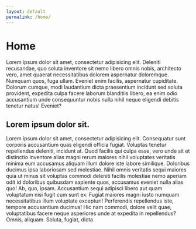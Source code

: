 ```yaml
---
layout: default
permalink: /home/
---
```


# Home

Lorem ipsum dolor sit amet, consectetur adipisicing elit. Deleniti recusandae, quo soluta inventore sit nemo libero omnis nobis, architecto vero, amet quaerat necessitatibus dolorem aspernatur doloremque. Numquam quos, fuga ullam. Eveniet enim facilis, aspernatur cupiditate. Dolorum cumque, modi laudantium dicta praesentium incidunt sed soluta provident, expedita culpa facere laborum blanditiis libero, ea enim odio accusantium unde consequuntur nobis nulla nihil neque eligendi debitis tenetur natus! Eveniet?

## Lorem ipsum dolor sit.

Lorem ipsum dolor sit amet, consectetur adipisicing elit. Consequatur sunt corporis accusantium quas eligendi officia fugiat. Voluptas tenetur repellendus deleniti, incidunt at. Quod facilis qui culpa esse, vero unde sit et distinctio inventore alias magni rerum maiores nihil voluptates veritatis minima eum accusamus aliquam illum dolore iste labore similique. Doloribus ducimus ipsa laboriosam sed molestiae. Nihil omnis veritatis sequi maiores quia ut minus sit voluptas commodi deleniti facilis molestiae nemo aperiam odit id doloribus quibusdam sapiente quos, accusamus eveniet nulla alias quo! Ab, quo, ipsam. Accusantium sequi adipisci libero aut quam voluptatum nisi fugit cum sunt ex. Fugiat maiores magni iusto numquam necessitatibus illum voluptate excepturi! Perferendis repellendus iste, tempore accusantium ducimus! Hic nam commodi, dolore velit quae, voluptatibus facere neque asperiores unde at expedita in repellendus? Omnis, aliquam. Soluta, fugiat, dicta.
